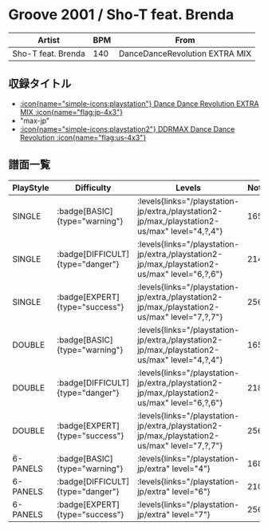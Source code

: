 # Groove 2001 / Sho-T feat. Brenda

|Artist|BPM|From|
|------|---|----|
|Sho-T feat. Brenda|140|DanceDanceRevolution EXTRA MIX|

## 収録タイトル

- [:icon{name="simple-icons:playstation"} Dance Dance Revolution EXTRA MIX :icon{name="flag:jp-4x3"}](/playstation-jp/extra)
- "max-jp"
- [:icon{name="simple-icons:playstation2"} DDRMAX Dance Dance Revolution :icon{name="flag:us-4x3"}](/playstation2-us/max)

## 譜面一覧

|PlayStyle|Difficulty|Levels|Notes|Movie|
|---------|----------|------|-----|-----|
|SINGLE| :badge[BASIC]{type="warning"}| :levels{links="/playstation-jp/extra,/playstation2-jp/max,/playstation2-us/max" level="4,?,4"}|165/0||
|SINGLE| :badge[DIFFICULT]{type="danger"}| :levels{links="/playstation-jp/extra,/playstation2-jp/max,/playstation2-us/max" level="6,?,6"}|214/0||
|SINGLE| :badge[EXPERT]{type="success"}| :levels{links="/playstation-jp/extra,/playstation2-jp/max,/playstation2-us/max" level="7,?,7"}|256/0||
|DOUBLE| :badge[BASIC]{type="warning"}| :levels{links="/playstation-jp/extra,/playstation2-jp/max,/playstation2-us/max" level="4,?,4"}|165/0||
|DOUBLE| :badge[DIFFICULT]{type="danger"}| :levels{links="/playstation-jp/extra,/playstation2-jp/max,/playstation2-us/max" level="6,?,6"}|218/0||
|DOUBLE| :badge[EXPERT]{type="success"}| :levels{links="/playstation-jp/extra,/playstation2-jp/max,/playstation2-us/max" level="7,?,7"}|256/0||
|6-PANELS| :badge[BASIC]{type="warning"}| :levels{links="/playstation-jp/extra" level="4"}|168/0||
|6-PANELS| :badge[DIFFICULT]{type="danger"}| :levels{links="/playstation-jp/extra" level="6"}|210/0||
|6-PANELS| :badge[EXPERT]{type="success"}| :levels{links="/playstation-jp/extra" level="7"}|256/0||
